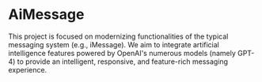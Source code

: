 # AiMessage

This project is focused on modernizing functionalities of the typical
messaging system (e.g., iMessage). We aim to integrate artificial
intelligence features powered by OpenAI's numerous models (namely GPT-4) to provide an intelligent,
responsive, and feature-rich messaging experience.
